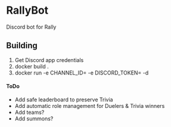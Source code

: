 # RallyBot
Discord bot for Rally

## Building
1. Get Discord app credentials
2. docker build .
3. docker run -e CHANNEL_ID=<discord channel id> -e DISCORD_TOKEN=<discord token> -d <images>

#### ToDo
- Add safe leaderboard to preserve Trivia
- Add automatic role management for Duelers & Trivia winners
- Add teams?
- Add summons?

